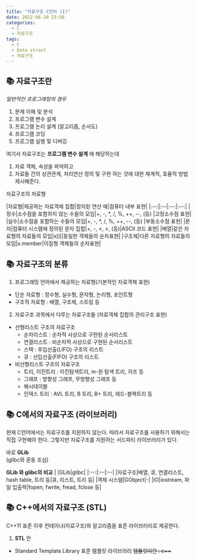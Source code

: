 ```yaml
---
title: "자료구조 C언어 (1)"
date: 2022-06-20 23:58
categories:
  - C
  - 자료구조
tags:
  - C
  - Data struct
  - 자료구조
---
```



## 📚 자료구조란

_일반적인 프로그래밍의 경우_

1. 문제 이해 및 분석
2. 프로그램 변수 설계
3. 프로그램 논리 설계 (알고리즘, 순서도)
4. 프로그램 코딩
5. 프로그램 실행 및 디버깅

여기서 자료구조는 **프로그램 변수 설계** 에 해당하는데
1. 자료 객체, 속성을 파악하고
2. 자료들 간의 상관관계, 처리연산 정의 및 구현
하는 것에 대한 체계적, 효율적 방법 제시해준다.

자료구조의 자료형

|자료형|제공하는 자료객체 집합|정의된 연산 예|컴퓨터 내부 표현|
    |:--:|:--|:--:|:--:|
    |정수|소수점을 포함하지 않는 수들의 모임|+, -, \*, /, %, ++, --, (등) |고정소수점 표현|
    |실수|소수점을 포함하는 수들의 모임|+, -, \*, /, %, ++, --, (등) |부동소수점 표현|
    |문자|컴퓨터 시스템에 정의된 문자 집합|+, -, <, >, (등)|ASCII 코드 표현| 
    |배열|같은 자료형의 자료들의 모임|x[i]|동일한 객체들의 순차표현|
    |구조체|다른 자료형의 자료들의 모임|x.member|이질형 객체들의 순차표현|

## 📚 자료구조의 분류

1. 프로그래밍 언어에서 제공하는 자료형(기본적인 자료객체 표현)
* 단순 자료형 : 정수형, 실수형, 문자형, 논리형, 포인트형
* 구조적 자료형 : 배열, 구조체, 스트링 등
2. 자료구조 과목에서 다루는  자료구조들 (자료객체 집합의 관리구조 표현)
* 선형리스트 구조의 자료구조
  * 순차리스트 : 순차적 사상으로 구현된 순서리스트
  * 연결리스트 : 비순차적 사상으로 구현된 순서리스트
  * 스택 : 후입선출(LIFO) 구조의 리스트
  * 큐 : 선입선출(FIFO) 구조의 리스트
* 비선형리스트 구조의 자료구조
  * 트리, 이진트리 : 이진탐색트리, m-원 탐색 트리, 히프 등
  * 그래프 : 방향성 그래프, 무방향성 그래프 등
  * 해시테이블
  * 인덱스 트리 : AVL 트리, B 트리, B+ 트리, 레드-블랙트리 등

## 📚 C에서의 자료구조 (라이브러리)
현재 C언어에서는 자료구조를 지원하지 않는다. 따라서 자료구조를 사용하기 위해서는 직접 구현해야 한다.
그렇지만 자료구조를 지원하는 서드파티 라이브러리가 있다.

바로  **GLib**  
(glibc와 혼동 조심)

**GLib 와 glibc의 비교**
| |GLib|glibc|
  |:--:|:--|:--|
  |자료구조|배열, 큐, 연결리스트, hash table, 트리 등|큐, 리스트, 트리 등|
  |객체 시스템|GObject|-|
  |IO|iostream, 파일 입출력|fopen, fwrite, fread, fclose 등|

## 📚 C++에서의 자료구조 (STL)
C++11 표준 이후 컨테이너(자료구조)와 알고리즘을 표준 라이브러리로 제공한다.

1. **STL** 란
* Standard Template Library 표준 템플릿 라이브러리 ~~템플릿이란 : c++~~